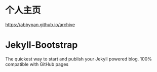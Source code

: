 # 个人主页

https://abbypan.github.io/archive

# Jekyll-Bootstrap

The quickest way to start and publish your Jekyll powered blog. 100% compatible with GitHub pages

